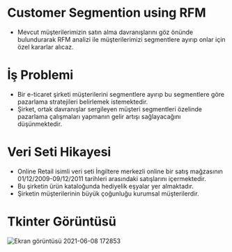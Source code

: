 # Customer Segmention using RFM
* Mevcut müşterilerimizin satın alma davranışlarını göz önünde bulundurarak RFM analizi ile müşterilerimizi segmentlere ayırıp onlar için özel kararlar alıcaz.

# İş Problemi
* Bir e-ticaret şirketi müşterilerini segmentlere ayırıp bu segmentlere göre pazarlama stratejileri belirlemek istemektedir.
* Şirket, ortak davranışlar sergileyen müşteri segmentleri özelinde pazarlama çalışmaları yapmanın gelir artışı sağlayacağını düşünmektedir.

# Veri Seti Hikayesi
* Online Retail isimli veri seti İngiltere merkezli online bir satış mağzasının 01/12/2009-09/12/2011 tarihleri arasındaki satışlarını içermektedir.
* Bu şirketin ürün kataloğunda hediyelik eşyalar yer almaktadır.
* Şirketin müşterilerinin büyük çoğunluğu kurumsal müşterilerdir.



# Tkinter Görüntüsü
![Ekran görüntüsü 2021-06-08 172853](https://user-images.githubusercontent.com/73841520/121207051-a46ee700-c881-11eb-8761-14a7e223b1a2.png)

